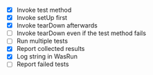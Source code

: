 - [x] Invoke test method
- [x] Invoke setUp first
- [x] Invoke tearDown afterwards
- [ ] Invoke tearDown even if the test method fails
- [ ] Run multiple tests
- [x] Report collected results
- [x] Log string in WasRun
- [ ] Report failed tests
